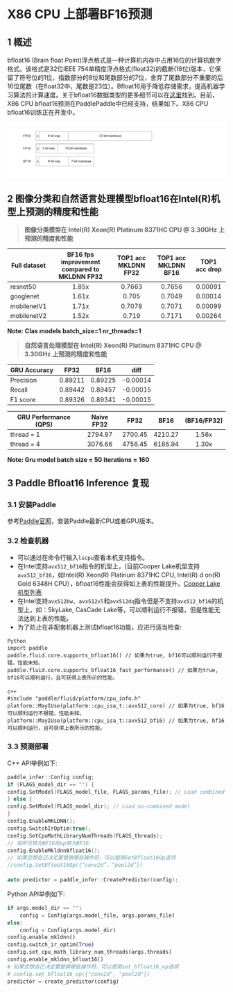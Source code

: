 # X86 CPU 上部署BF16预测

## 1 概述

bfloat16 (Brain float Point)浮点格式是一种计算机内存中占用16位的计算机数字格式。该格式是32位IEEE 754单精度浮点格式(float32)的截断(16位)版本，它保留了符号位的1位，指数部分的8位和尾数部分的7位，舍弃了尾数部分不重要的后16位尾数（在float32中，尾数是23位）。Bfloat16用于降低存储需求，提高机器学习算法的计算速度。关于bfloat16数据类型的更多细节可以在[这里](https://software.intel.com/sites/default/files/managed/40/8b/bf16-hardware-numerics-definition-white-paper.pdf)找到。目前，X86 CPU bfloat16预测在PaddlePaddle中已经支持，结果如下。X86 CPU bfloat16训练正在开发中。

![](images/bfloat16.jpg)

## 2 图像分类和自然语言处理模型bfloat16在Intel(R)机型上预测的精度和性能

>**图像分类模型在 Intel(R) Xeon(R) Platinum 8371HC CPU @ 3.30GHz 上预测的精度和性能**

| Full   dataset | BF16 fps improvement compared to MKLDNN FP32  | TOP1 acc MKLDNN   FP32 | TOP1 acc MKLDNN   BF16 | TOP1 acc drop |
|----------------|:----------------------------------------------:|:----------------------:|:----------------------:|:-------------:|
|    resnet50    |                      1.85x                     |         0.7663         |         0.7656         |    0.00091    |
|    googlenet   |                      1.61x                     |          0.705         |         0.7049         |    0.00014    |
|   mobilenetV1  |                      1.71x                     |         0.7078         |         0.7071         |    0.00099    |
|   mobilenetV2  |                      1.52x                     |          0.719         |         0.7171         |    0.00264    |

**Note: Clas models batch_size=1  nr_threads=1**

>**自然语言处理模型在 Intel(R) Xeon(R) Platinum 8371HC CPU @ 3.30GHz 上预测的精度和性能**

| GRU Accuracy  | FP32    | BF16    | diff     |
|------------|---------|---------|----------|
| Precision  | 0.89211 | 0.89225 | -0.00014 |
|  Recall    | 0.89442 | 0.89457 | -0.00015 |
| F1 score   | 0.89326 | 0.89341 | -0.00015 |

|  GRU Performance (QPS)       | Naive FP32  |   FP32   |   BF16   | (BF16/FP32) |
|------------|:-----------:|:--------:|:--------:|:-----------:|
| thread = 1 |  2794.97    |  2700.45 |  4210.27 |    1.56x    |
| thread = 4 |  3076.66    |  4756.45 |  6186.94 |    1.30x    |

**Note: Gru model batch size = 50 iterations = 160**

## 3 Paddle Bfloat16 Inference 复现

### 3.1 安装Paddle

参考[Paddle官网](https://www.paddlepaddle.org.cn/)，安装Paddle最新CPU或者GPU版本。

### 3.2 检查机器

* 可以通过在命令行输入`lscpu`查看本机支持指令。
* 在Intel支持`avx512_bf16`指令的机型上，(目前Cooper Lake机型支持`avx512_bf16`，如Intel(R) Xeon(R) Platinum 8371HC CPU, Intel(R) d on(R) Gold 6348H CPU），bfloat16性能会获得如上表的性能提升。[Cooper Lake机型列表](https://ark.intel.com/content/www/us/en/ark/products/codename/189143/products-formerly-cooper-lake.html?wapkw=cooper%20lake)
* 在Intel支持`avx512bw`、`avx512vl`和`avx512dq`指令但是不支持`avx512_bf16`的机型上，如：SkyLake, CasCade Lake等，可以顺利运行不报错，但是性能无法达到上表的性能。
* 为了防止在非配套机器上测试bfloat16功能，应进行适当检查:
```
Python
import paddle
paddle.fluid.core.supports_bfloat16() // 如果为true, bf16可以顺利运行不报错，性能未知。
paddle.fluid.core.supports_bfloat16_fast_performance() // 如果为true, bf16可以顺利运行，且可获得上表所示的性能。

c++
#include "paddle/fluid/platform/cpu_info.h"
platform::MayIUse(platform::cpu_isa_t::avx512_core) // 如果为true, bf16可以顺利运行不报错，性能未知。
platform::MayIUse(platform::cpu_isa_t::avx512_bf16) // 如果为true, bf16可以顺利运行，且可获得上表所示的性能。
```

### 3.3 预测部署

C++ API举例如下:

```c++
paddle_infer::Config config;
if (FLAGS_model_dir == "") {
config.SetModel(FLAGS_model_file, FLAGS_params_file); // Load combined model
} else {
config.SetModel(FLAGS_model_dir); // Load no-combined model
}
config.EnableMKLDNN();
config.SwitchIrOptim(true);
config.SetCpuMathLibraryNumThreads(FLAGS_threads);
// 将所可转为BF16的op转为BF16
config.EnableMkldnnBfloat16();
// 如果您想自己决定要替换哪些操作符，可以使用SetBfloat16Op选项
//config.SetBfloat16Op({“conv2d”、“pool2d”})

auto predictor = paddle_infer::CreatePredictor(config);
```

Python API举例如下:

```python
if args.model_dir == "":
    config = Config(args.model_file, args.params_file)
else:
    config = Config(args.model_dir)
config.enable_mkldnn()
config.switch_ir_optim(True)
config.set_cpu_math_library_num_threads(args.threads)
config.enable_mkldnn_bfloat16()
# 如果您想自己决定要替换哪些操作符，可以使用set_bfloat16_op选项
# config.set_bfloat16_op({"conv2d", "pool2d"})
predictor = create_predictor(config)
```
